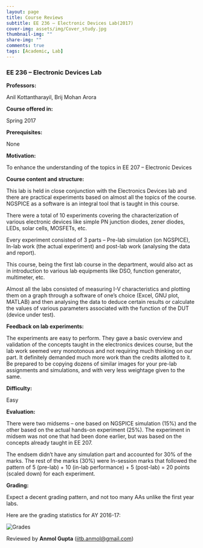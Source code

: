 ```yaml
---
layout: page
title: Course Reviews
subtitle: EE 236 – Electronic Devices Lab(2017)
cover-img: assets/img/Cover_study.jpg
thumbnail-img: ""
share-img: ""
comments: true
tags: [Academic, Lab]
---
```




### EE 236 – Electronic Devices Lab

**Professors:**

 Anil Kottantharayil, Brij Mohan Arora


**Course offered in:**

Spring 2017

**Prerequisites:**

 None

**Motivation:**

 To enhance the understanding of the topics in EE 207 – Electronic Devices

**Course content and structure:**

This lab is held in close conjunction with the Electronics Devices lab and there are practical experiments based on almost all the topics of the course. NGSPICE as a software is an integral tool that is taught in this course.

There were a total of 10 experiments covering the characterization of various electronic devices like simple PN junction diodes, zener diodes, LEDs, solar cells, MOSFETs, etc.

Every experiment consisted of 3 parts – Pre-lab simulation (on NGSPICE), In-lab work (the actual experiment) and post-lab work (analysing the data and report).

This course, being the first lab course in the department, would also act as in introduction to various lab equipments like DSO, function generator, multimeter, etc.

Almost all the labs consisted of measuring I-V characteristics and plotting them on a graph through a software of one’s choice (Excel, GNU plot, MATLAB) and then analysing the data to deduce certain results or calculate the values of various parameters associated with the function of the DUT (device under test).

**Feedback on lab experiments:**

The experiments are easy to perform. They gave a basic overview and validation of the concepts taught in the electronics devices course, but the lab work seemed very monotonous and not requiring much thinking on our part. It definitely demanded much more work than the credits allotted to it. Be prepared to be copying dozens of similar images for your pre-lab assignments and simulations, and with very less weightage given to the same.

**Difficulty:**

Easy

**Evaluation:**

There were two midsems – one based on NGSPICE simulation (15%) and the other based on the actual hands-on experiment (25%). The experiment in midsem was not one that had been done earlier, but was based on the concepts already taught in EE 207.

The endsem didn’t have any simulation part and accounted for 30% of the marks. The rest of the marks (30%) were In-session marks that followed the pattern of 5 (pre-lab) + 10 (in-lab performance) + 5 (post-lab) = 20 points (scaled down) for each experiment.

**Grading:**

Expect a decent grading pattern, and not too many AAs unlike the first year labs.

Here are the grading statistics for AY 2016-17:

![Grades](ee236_2017_Spring.png)

Reviewed by **Anmol Gupta** (iitb.anmol@gmail.com)
